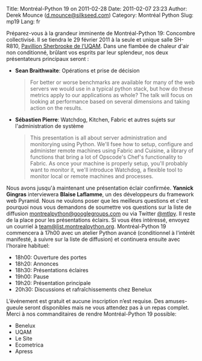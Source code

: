 Title: Montréal-Python 19 on 2011-02-28
Date: 2011-02-07 23:23
Author: Derek Mounce (d.mounce@silkseed.com)
Category: Montréal Python
Slug: mp19
Lang: fr

Préparez-vous à la grandeur imminente de Montréal-Python 19: Concombre
collectivisé. Il se tiendra le 29 février 2011 à la seule et unique
salle SH-R810, [Pavillion Sherbrooke de l’UQAM][]. Dans une flambée de
chaleur d'air non conditionné, brûlant vos esprits par leur splendeur,
nos deux présentateurs principaux seront :

-   **Sean Braithwaite**: Opérations et prise de décision

    > For better or worse benchmarks are available for many of the web
    > servers we would use in a typical python stack, but how do these
    > metrics apply to our applications as whole? The talk will focus on
    > looking at performance based on several dimensions and taking
    > action on the results.

-   **Sébastien Pierre**: Watchdog, Kitchen, Fabric et autres sujets sur
    l'administration de système

    > This presentation is all about server administration and
    > monitorying using Python. We'll fsee how to setup, configure and
    > administer remote machines using Fabric and Cuisine, a library of
    > functions that bring a lot of Opscode's Chef's functionality to
    > Fabric. As once your machine is properly setup, you'll probably
    > want to monitor it, we'll introduce Watchdog, a flexible tool to
    > monitor local or remote machines and processes.

Nous avons jusqu'à maintenant une présentation éclair confirmée.
**Yannick Gingras** interviewera **Blaise Laflamme**, un des
développeurs du framework web Pyramid. Nous ne voulons poser que les
meilleurs questions et c'est pourquoi nous vous demandons de soumettre
vos questions sur la liste de diffusion montrealpython@googlegroups.com
ou via Twitter [@mtlpy][]. Il reste de la place pour les présentations
éclairs. Si vous êtes intéressé, envoyez un courriel à
team@list.montrealpython.org. Montréal-Python 19 commencera à 17h00 avec
un atelier Python avancé (conditionnel à l'intérêt manifesté, à suivre
sur la liste de diffusion) et continuera ensuite avec l'horaire
habituel:

-   18h00: Ouverture des portes
-   18h20: Annonces
-   18h30: Présentations éclaires
-   19h00: Pause
-   19h20: Présentation principale
-   20h30: Discussions et rafraîchissements chez Benelux

L’événement est gratuit et aucune inscription n’est requise. Des
amuses-gueule seront disponibles mais ne vous attendez pas à un repas
complet. Merci à nos commanditaires de rendre Montréal-Python 19
possible:

-   Benelux
-   UQAM
-   Le Site
-   Ecometrica
-   Apress

  [Pavillion Sherbrooke de l’UQAM]: http://www.uqam.ca/campus/pavillons/sh.htm
  [@mtlpy]: http://twitter.com/mtlpy

